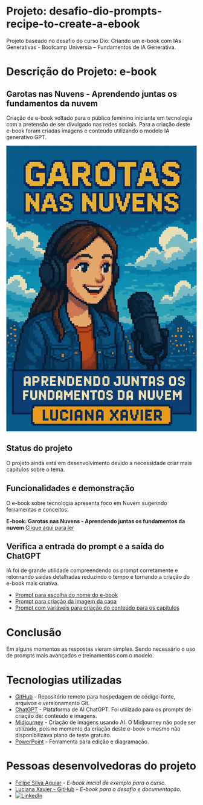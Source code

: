 # Projeto: desafio-dio-prompts-recipe-to-create-a-ebook
Projeto baseado no desafio do curso Dio: Criando um e-book com IAs Generativas - Bootcamp Universia – Fundamentos de IA Generativa.

# Descrição do Projeto: e-book
## Garotas nas Nuvens - Aprendendo juntas os fundamentos da nuvem
Criação de e-book voltado para o público feminino iniciante em tecnologia com a pretensão de ser divulgado nas redes sociais. Para a criação deste e-book foram criadas imagens e conteúdo utilizando o modelo IA generativo GPT.

![e-book](https://github.com/LucianaXavierDaSilva/desafio-dio-prompts-recipe-to-create-a-ebook/blob/main/CapaReduzida.png)

## Status do projeto
O projeto ainda está em desenvolvimento devido a necessidade criar mais capítulos sobre o tema.

## Funcionalidades e demonstração
O e-book sobre tecnologia apresenta foco em Nuvem sugerindo ferramentas e conceitos.

**E-book: Garotas nas Nuvens - Aprendendo juntas os fundamentos da nuvem**
<a href="https://github.com/LucianaXavierDaSilva/desafio-dio-prompts-recipe-to-create-a-ebook/blob/main/EbookGarotasNasNuvens.pdf" title="View PDF now">Clique aqui para ler</a>
  
## Verifica a entrada do prompt e a saída do ChatGPT
IA foi de grande utilidade compreendendo os prompt corretamente e retornando saídas detalhadas reduzindo o tempo e tornando a criação do e-book mais criativa.
* [Prompt para escolha do nome do e-book](https://chatgpt.com/c/68d6ffe6-bfe8-8328-ac33-a3152cb464a8)
* [Prompt para criação da imagem da capa](https://chatgpt.com/c/68d4892c-ffc8-8325-8648-87ba6bed7587)
* [Prompt com variáveis para criação do conteúdo para os capítulos](https://chatgpt.com/c/68d70f3a-a47c-8331-92e9-8759785b76c8)

# Conclusão
Em alguns momentos as respostas vieram simples. Sendo necessário o uso de prompts mais avançados e treinamentos com o modelo.

# Tecnologias utilizadas
* [GitHub](https://github.com/) - Repositório remoto para hospedagem de código-fonte, arquivos e versionamento Git.
* [ChatGPT](https://chat.chatbot.app) - Plataforma de AI ChatGPT. Foi utilizado para os prompts de criação de: conteúdo e imagens.
* [Midjourney](https://www.midjourney.com) - Criação de imagens usando AI. O Midjourney não pode ser utilizado, pois no momento da criação deste e-book o mesmo não disponibilizava plano de teste gratuito.
* [PowerPoint](https://www.microsoft.com/en/microsoft-365/powerpoint) - Ferramenta para edição e diagramação.

# Pessoas desenvolvedoras do projeto
* [Felipe Silva Aguiar](https://github.com/felipeAguiarCode/prompts-recipe-to-create-a-ebook/tree/main) - *E-book inicial de exemplo para o curso.*
* [Luciana Xavier - GitHub](https://github.com/lucianaxavierdasilva) - *E-book para o desafio e documentação.*
* <a href="https://www.linkedin.com/in/luciana-xavier-da-silva-61052614/" target="_blank"> <img src="https://img.shields.io/badge/LinkedIn-Luciana%20Xavier-blue?style=flat&logo=linkedin" alt="LinkedIn"/> </a>

